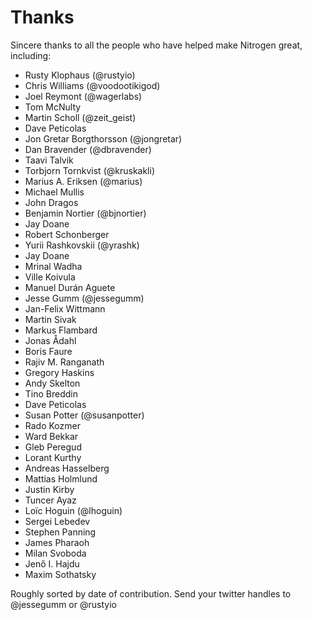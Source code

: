 # Thanks

Sincere thanks to all the people who have helped make Nitrogen great, including:

* Rusty Klophaus (@rustyio)
* Chris Williams (@voodootikigod)
* Joel Reymont (@wagerlabs)
* Tom McNulty
* Martin Scholl (@zeit\_geist)
* Dave Peticolas
* Jon Gretar Borgthorsson (@jongretar)
* Dan Bravender (@dbravender)
* Taavi Talvik
* Torbjorn Tornkvist (@kruskakli)
* Marius A. Eriksen (@marius)
* Michael Mullis
* John Dragos
* Benjamin Nortier (@bjnortier)
* Jay Doane
* Robert Schonberger
* Yurii Rashkovskii (@yrashk)
* Jay Doane
* Mrinal Wadha
* Ville Koivula
* Manuel Durán Aguete
* Jesse Gumm (@jessegumm)
* Jan-Felix Wittmann
* Martin Sivak
* Markus Flambard
* Jonas Ådahl
* Boris Faure
* Rajiv M. Ranganath
* Gregory Haskins
* Andy Skelton
* Tino Breddin
* Dave Peticolas
* Susan Potter (@susanpotter)
* Rado Kozmer
* Ward Bekkar
* Gleb Peregud
* Lorant Kurthy
* Andreas Hasselberg
* Mattias Holmlund
* Justin Kirby
* Tuncer Ayaz
* Loïc Hoguin (@lhoguin)
* Sergei Lebedev
* Stephen Panning
* James Pharaoh
* Milan Svoboda
* Jenő I. Hajdu
* Maxim Sothatsky

Roughly sorted by date of contribution. Send your twitter handles to @jessegumm or @rustyio

